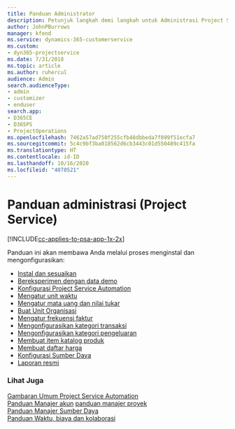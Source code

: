 ```yaml
---
title: Panduan Administrator
description: Petunjuk langkah demi langkah untuk Administrasi Project Service
author: JohnPBurrows
manager: kfend
ms.service: dynamics-365-customerservice
ms.custom:
- dyn365-projectservice
ms.date: 7/31/2018
ms.topic: article
ms.author: ruhercul
audience: Admin
search.audienceType:
- admin
- customizer
- enduser
search.app:
- D365CE
- D365PS
- ProjectOperations
ms.openlocfilehash: 7462a57ad750f255cfb48dbbeda7f899f51ecfa7
ms.sourcegitcommit: 5c4c9bf3ba018562d6cb3443c01d550489c415fa
ms.translationtype: HT
ms.contentlocale: id-ID
ms.lasthandoff: 10/16/2020
ms.locfileid: "4078521"
---
```

# <a name="administrator-guide-project-service"></a>Panduan administrasi (Project Service)

[!INCLUDE[cc-applies-to-psa-app-1x-2x](../includes/cc-applies-to-psa-app-1x-2x.md)]

Panduan ini akan membawa Anda melalui proses menginstal dan mengonfigurasikan:  
  
- [Instal dan sesuaikan](install-customize.md)
- [Bereksperimen dengan data demo](use-demo-data.md)
- [Konfigurasi Project Service Automation](configure.md)
- [Mengatur unit waktu](set-up-time-units.md)
- [Mengatur mata uang dan nilai tukar](set-up-currencies-exchange-rates.md)
- [Buat Unit Organisasi](create-organizational-units.md)
- [Mengatur frekuensi faktur](set-up-invoice-frequencies.md)
- [Mengonfigurasikan kategori transaksi](configure-transaction-categories.md)
- [Mengonfigurasikan kategori pengeluaran](configure-expense-categories.md)
- [Membuat item katalog produk](create-product-catalog-items.md)
- [Membuat daftar harga](create-price-list.md)
- [Konfigurasi Sumber Daya](set-up-resources.md)
- [Laporan resmi](white-papers.md)
  
### <a name="see-also"></a>Lihat Juga  
 [Gambaran Umum Project Service Automation](../psa/overview.md)    
 [Panduan Manajer akun](../psa/account-manager-guide.md) [panduan manajer proyek](../psa/project-manager-guide.md)   
 [Panduan Manajer Sumber Daya](../psa/resource-manager-guide.md)   
 [Panduan Waktu, biaya dan kolaborasi](../psa/time-expense-collaboration-guide.md)
